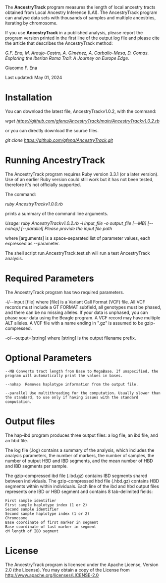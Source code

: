 The **AncestryTrack** program measures the length of local ancestry tracts obtained from Local Ancestry Inference (LAI). The AncestryTrack program can analyse data sets with thousands of samples and multiple ancestries, iterating by chromosome.

If you use **AncestryTrack** in a published analysis, please report the program version printed in the first line of the output log file and please cite the article that describes the AncestryTrack method:

  *G.F. Ena, M. Araujo-Castro, A. Giménez, A. Carballo-Mesa, D. Comas. Exploring the Iberian Roma Trail: A Journey on Europe Edge.*

Giacomo F. Ena

Last updated: May 01, 2024

# Installation

You can download the latest file, AncestryTrackv1.0.2, with the command:

   _wget https://github.com/gfena/AncestryTrack/main/AncestryTrackv1.0.2.rb_

or you can directly download the source files.

   _git clone https://github.com/gfena/AncestryTrack.git_

# Running AncestryTrack

The AncestryTrack program requires Ruby version 3.3.1 (or a later version). Use of an earlier Ruby version could still work but it has not been tested, therefore it's not officially supported.

The command:

   _ruby AncestryTrackv1.0.0.rb_

prints a summary of the command line arguments.

   _Usage: ruby AncestryTrackv1.0.2.rb -i input_file -o output_file [--MB] [--nohap] [--parallel]
       Please provide the input file path_

where [arguments] is a space-separated list of parameter values, each expressed as --parameter.

The shell script run.AncestryTrack.test.sh will run a test AncestryTrack analysis.

# Required Parameters

The AncestryTrack program has two required parameters.

   -i/--input [file] where [file] is a Variant Call Format (VCF) file. All VCF records must include a GT FORMAT subfield, all genotypes must be phased, and there can be no missing alleles. If your data is unphased, you can phase your data using the Beagle program. A VCF record may have multiple ALT alleles. A VCF file with a name ending in ".gz" is assumed to be gzip-compressed.

   -o/--output=[string] where [string] is the output filename prefix.

# Optional Parameters

    --MB Converts tract length from Base to MegaBase. If unspecified, the program will automatically print the values in bases.
    
    --nohap  Removes haplotype information from the output file.
    
    --parallel Use multithreading for the computation. Usually slower than the standard, to use only if having issues with the standard computation.

# Output files

The hap-ibd program produces three output files: a log file, an ibd file, and an hbd file.

The log file (.log) contains a summary of the analysis, which includes the analysis parameters, the number of markers, the number of samples, the number of output HBD and IBD segments, and the mean number of HBD and IBD segments per sample.

The gzip-compressed ibd file (.ibd.gz) contains IBD segments shared between individuals. The gzip-compressed hbd file (.hbd.gz) contains HBD segments within within individuals. Each line of the ibd and hbd output files represents one IBD or HBD segment and contains 8 tab-delimited fields:

    First sample identifier
    First sample haplotype index (1 or 2)
    Second sample identifier
    Second sample haplotype index (1 or 2)
    Chromosome
    Base coordinate of first marker in segment
    Base coordinate of last marker in segment
    cM length of IBD segment

# License

The AncestryTrack program is licensed under the Apache License, Version 2.0 (the License). You may obtain a copy of the License from http://www.apache.org/licenses/LICENSE-2.0
